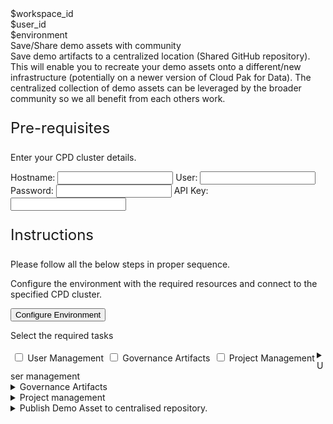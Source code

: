 <html>

<head>
    <meta name="viewport" content="width=device-width, initial-scale=1" />
    <link rel="stylesheet" href="export-demo-artifacts.css">
    <style>
        .header {
            background-image: url("https://raw.githubusercontent.com/IBM/Developer-Playground/master/didact/images/video_insights.jpeg");
        }
    </style>
</head>

<body>
    <div style="margin-top:2rem"></div>
    <div id="workspaceID" class="hidden-state">$workspace_id</div>
    <div id="userID" class="hidden-state">$user_id</div>
    <div id="environment" class="hidden-state">$environment</div>
    <div class="header">
        <div class="left-content">
            <div class="apptitle">Save/Share demo assets with community</div>
            <div class="subheading">Save demo artifacts to a centralized location (Shared GitHub repository). This will
                enable you to recreate your demo assets onto a different/new infrastructure (potentially on a newer
                version of Cloud Pak for Data). The centralized collection of demo assets can be leveraged by the
                broader community so we all benefit from each others work.</div>
        </div>
    </div>
    <div class="section">
        <p style="font-size:24px">Pre-requisites</p>
        <div>
            <p>Enter your CPD cluster details.</p>
            <div class="env-config">
                <label>Hostname: </label><input class="env-variables" name="hostname" type="text" />
                <label>User: </label><input class="env-variables" name="wkcuser" type="text" />
                <label>Password: </label><input class="env-variables" name="password" type="password" />
                <label>API Key: </label><input class="env-variables" name="api_key" type="text" />
            </div>
        </div>
    </div>
    <div class="section">
        <p style="font-size:24px">Instructions</p>
        <p>Please follow all the below steps in proper sequence.</p>
    </div>
    <div class="timeline-container">
        <div class="timeline timelinestep">
            <div class="content">
                <p>Configure the environment with the required resources and connect to the specified CPD cluster.</p>
            </div>
            <button class="button is-dark is-medium" id="configure-env" title="Configure Resources">Configure Environment</button>
            <a id="config_command_exec" ,href=""></a>
            <span class="dot"></span>
        </div>
        <div class="timeline timelinestep">
            <div class="content">
                <p>Select the required tasks</p>
                <div class="checkbox-group">
                    <div style="float:left;padding: 0.2rem;flex: 1 1 31%;">
                        <input type="checkbox" name="checkboxtask" value="task1" />
                        <label for="task1">User Management</label>
                    </div>
                    <div style="float:left;padding: 0.2rem;flex: 1 1 31%;">
                        <input type="checkbox" name="checkboxtask" value="task2" />
                        <label for="task2">Governance Artifacts</label>
                    </div>
                    <div style="float:left;padding: 0.2rem;flex: 1 1 31%;">
                        <input type="checkbox" name="checkboxtask" value="task3" />
                        <label for="task3">Project Management</label>
                    </div>
                </div>
                <span class="dot"></span>
            </div>
        </div>
        <div class="timeline" id="task1">
            <div class="content">
                <details>
                    <summary>User management<span class="arrow"></span></summary>
                    <br><br>
                    <div>
                        <div class="content">
                            <p>Export Users from the specified CPD cluster.</p>
                        </div>
                        <a class="button is-dark is-medium" title="Export User List"
                            href="didact://?commandId=vscode.didact.sendNamedTerminalAString&&text=sandbox terminal$$cd /projects/techzone-demo/sandbox/;python3.8 exportUsersv2.py users.csv">Export
                            User List</a>
                        <span class="dot"></span>
                    </div>
                </details>
            </div>
            <span class="dot"></span>
        </div>
        <div class="timeline" id="task2">
            <div class="content">
                <details>
                    <summary>Governance Artifacts<span class="arrow"></span></summary>
                    <br><br>
                    <div class="content">
                        <p>Select the required Governance artifacts. By default all artifacts will be exported.</p>
                        <div id="list1" class="dropdown-check-list" tabindex="100">
                            <span class="anchor">Select Artifacts</span>
                            <ul class="items">
                                <li><input type="checkbox" name="governance-artifacts" value="all" checked />All </li>
                                <li><input type="checkbox" name="governance-artifacts" value="category" />Category
                                </li>
                                <li><input type="checkbox" name="governance-artifacts"
                                        value="classification" />Classification
                                </li>
                                <li><input type="checkbox" name="governance-artifacts" value="data_class" />Data
                                    Class
                                </li>
                                <li><input type="checkbox" name="governance-artifacts" value="glossary_term" />Glossary
                                    Terms
                                </li>
                                <li><input type="checkbox" name="governance-artifacts" value="policy" />Policy
                                </li>
                                <li><input type="checkbox" name="governance-artifacts"
                                        value="reference_data" />Reference Data
                                </li>
                                <li><input type="checkbox" name="governance-artifacts" value="rule" />Rule</label>
                                </li>
                            </ul>
                        </div>
                        <p style="margin-top:1rem;"><b>Selected Artifacts: </b><span id="selected">all</span></p>
                    </div>
                    <br>
                    <div id="export-task">
                        <div class="content">
                            <p>Export the selected Governance Artifacts.</p>
                        </div>
                        <a class="button is-dark is-medium" title="Export Governance Artifacts"
                            href="didact://?commandId=vscode.didact.sendNamedTerminalAString&&text=sandbox terminal$$cd /projects/techzone-demo/sandbox/;python3.8 exportGovArtifacts.py governance_artifacts.zip all;unzip governance_artifacts.zip -d governance_artifacts;python3.8 exportDataProtectionRules.py data_protection_rules.json">Export
                            Artifacts</a>
                        <span class="dot"></span>
                    </div>
                </details>
            </div>
            <span class="dot"></span>
        </div>
        <div class="timeline" id="task3">
            <div class="content">
                <details>
                    <summary>Project management<span class="arrow"></span></summary>
                    <br><br>
                    <div>
                        <div class="content">
                            <p>Click the action and select the project to be exported using the terminal below.</p>
                        </div>
                        <a class="button is-dark is-medium" title="Export Project"
                            href="didact://?commandId=vscode.didact.sendNamedTerminalAString&&text=sandbox terminal$$cd /projects/techzone-demo/sandbox/;python3.8 exportProject.py project_assets.zip">Export
                            Project</a>
                        <span class="dot"></span>
                    </div>
                </details>
            </div>
            <span class="dot"></span>
        </div>
        <div class="timeline">
            <div class="content">
                <details>
                    <summary>Publish Demo Asset to centralised repository.<span class="arrow"></span></summary>
                    <br><br>
                    <div class="content">
                        <!-- <p>Select the action to perform in the configured cp4d instance</p> -->
                        <div class="env-config">
                            <label>Demo Name*</label>
                            <input type="text" id="demoname">
                            <label>Industry*</label>
                            <!--<input type="text" id="industry">-->
                            <div id="industry-list" class="dropdown-check-list" tabindex="100">
                                <span id="selected-industry" class="anchor">Select Industry</span>
                                <ul class="items">
                                    <li>Banking and financial services</li>
                                    <li>E-commerce</li>
                                    <li>Healthcare</li>
                                    <li>Hospitality</li>
                                    <li>Insurance</li>
                                    <li>Retail</li>
                                    <li>Software</li>
                                    <li>Telecommunications</li>
                                    <li>Transportation</li>
                                    <li>Utilities</li>
                                    <li>Other</li>
                                    </select>
                                </ul>
                            </div>
                            <label>Tags(comma separated)*</label>
                            <input type="text" id="tags">
                            <label>Author*</label>
                            <input type="text" id="author">
                            <label>Description</label>
                            <input type="text" id="desc">
                            <label>Services*</label>
                            <!--<input type="text" id="services">-->
                            <div id="service-list" class="dropdown-check-list" tabindex="100">
                                <span class="anchor">Select Services</span>
                                <div class="items">
                                    <input id="services-search" type="search" placeholder="Search services"
                                        style="width: 100%" />
                                    <ul id="git-services">
                                    </ul>
                                </div>
                            </div>
                        </div>
                        <p style="margin-top:1rem;"><b>Selected Services: </b><span id="selected-services"></span></p>
                    </div>
                    <button class="button is-dark is-medium no-click disable" title="Push to github" id="pushToGit">Publish</button>
            </div>
            <span class="dot"></span>
        </div>
    </div>
    </div>
    <a id="command_exec" ,href=""></a>
    </div>
</body>
<script src="export-demo-artifacts.js"></script>

</html>
